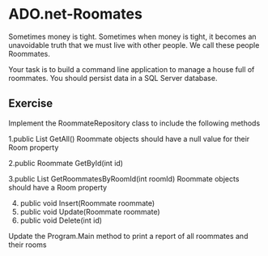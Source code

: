 # ADO.net-Roomates

Sometimes money is tight. Sometimes when money is tight, it becomes an unavoidable truth that we must live with other people. We call these people Roommates.

Your task is to build a command line application to manage a house full of roommates. You should persist data in a SQL Server database.

## Exercise
Implement the RoommateRepository class to include the following methods

1.public List<Roommate> GetAll()
   Roommate objects should have a null value for their Room property
  
2.public Roommate GetById(int id)

3.public List<Roommate> GetRoommatesByRoomId(int roomId)
    Roommate objects should have a Room property

4. public void Insert(Roommate roommate)
5. public void Update(Roommate roommate)
6. public void Delete(int id)
  
Update the Program.Main method to print a report of all roommates and their rooms
